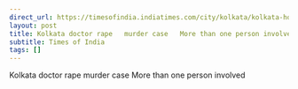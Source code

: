 ```yaml
---
direct_url: https://timesofindia.indiatimes.com/city/kolkata/kolkata-hospital-horror-more-than-one-person-involved-says-doctor-with-access-to-autopsy-report-refutes-kolkata-polices-claim/articleshow/112519262.cms
layout: post
title: Kolkata doctor rape   murder case   More than one person involved 
subtitle: Times of India
tags: []
---
```


Kolkata doctor rape   murder case   More than one person involved 
